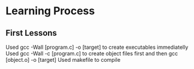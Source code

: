 # Learning Process

## First Lessons
Used gcc -Wall [program.c] -o [target] to create executables immediatelly\
Used gcc -Wall -c [program.c] to create object files first and then gcc [object.o] -o [target]
Used makefile to compile
